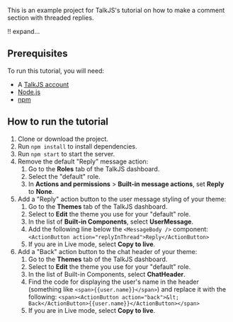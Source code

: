 This is an example project for TalkJS's tutorial on how to make a comment section with threaded replies.

!! expand...

## Prerequisites

To run this tutorial, you will need:

- A [TalkJS account](https://talkjs.com/dashboard/login)
- [Node.js](https://nodejs.org/en)
- [npm](https://www.npmjs.com/)

## How to run the tutorial

1. Clone or download the project.
2. Run `npm install` to install dependencies.
3. Run `npm start` to start the server.
4. Remove the default "Reply" message action:
   1. Go to the **Roles** tab of the TalkJS dashboard.
   2. Select the "default" role.
   3. In **Actions and permissions** > **Built-in message actions**, set **Reply** to **None**.
5. Add a "Reply" action button to the user message styling of your theme:
   1. Go to the **Themes** tab of the TalkJS dashboard.
   2. Select to **Edit** the theme you use for your "default" role.
   3. In the list of **Built-in Components**, select **UserMessage**.
   4. Add the following line below the `<MessageBody />` component:
      `<ActionButton action="replyInThread">Reply</ActionButton>`
   5. If you are in Live mode, select **Copy to live**.
6. Add a "Back" action button to the chat header of your theme:
   1. Go to the **Themes** tab of the TalkJS dashboard.
   2. Select to **Edit** the theme you use for your "default" role.
   3. In the list of Built-in Components, select **ChatHeader**.
   4. Find the code for displaying the user's name in the header (something like `<span>{{user.name}}</span>`) and replace it with the following:
      `<span><ActionButton action="back">&lt; Back</ActionButton>{{user.name}}</ActionButton></span>`
   5. If you are in Live mode, select **Copy to live**.
